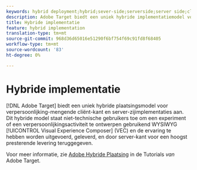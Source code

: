 ```yaml
---
keywords: hybrid deployment;hybrid;sever-side;serverside;server side;client-side;clientside;client side;hybrid implementation
description: Adobe Target biedt een uniek hybride implementatiemodel voor personalisatie, het mengen van client-side en server-side implementaties.
title: Hybride implementatie
feature: hybrid implementation
translation-type: tm+mt
source-git-commit: 968d36d65016e51290f6bf754f69c91fd8f68405
workflow-type: tm+mt
source-wordcount: '83'
ht-degree: 0%

---
```



# Hybride implementatie

[!DNL Adobe Target] biedt een uniek hybride plaatsingsmodel voor verpersoonlijking-mengende cliënt-kant en server-zijimplementaties aan. Dit hybride model staat niet-technische gebruikers toe om een experiment of een verpersoonlijkingsactiviteit te ontwerpen gebruikend WYSIWYG [!UICONTROL Visual Experience Composer] (VEC) en de ervaring te hebben worden uitgevoerd, geleverd, en door server-kant voor een hoogst presterende levering teruggegeven.

Voor meer informatie, zie [Adobe Hybride Plaatsing](https://experienceleague.adobe.com/docs/target-learn/tutorials/implementation/hybrid-deployment.html) in de Tutorials *van* Adobe Target.
